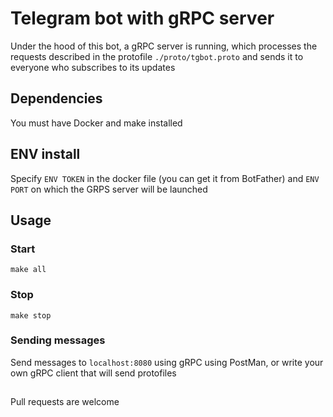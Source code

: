 # Telegram bot with gRPC server
Under the hood of this bot, a gRPC server is running, which processes the requests described in the protofile ```./proto/tgbot.proto``` and sends it to everyone who subscribes to its updates
## Dependencies
You must have Docker and make installed
## ENV install
Specify ```ENV TOKEN``` in the docker file (you can get it from BotFather) and ```ENV PORT``` on which the GRPS server will be launched
## Usage
### Start
```
make all
```
### Stop
```
make stop
```
### Sending messages
Send messages to ```localhost:8080``` using gRPC using PostMan, or write your own gRPC client that will send protofiles
## 
Pull requests are welcome
